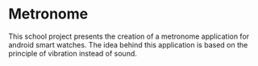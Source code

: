 #  Metronome

This school project presents the creation of a metronome application for android smart watches. The idea behind this application is based on the principle of vibration instead of sound.